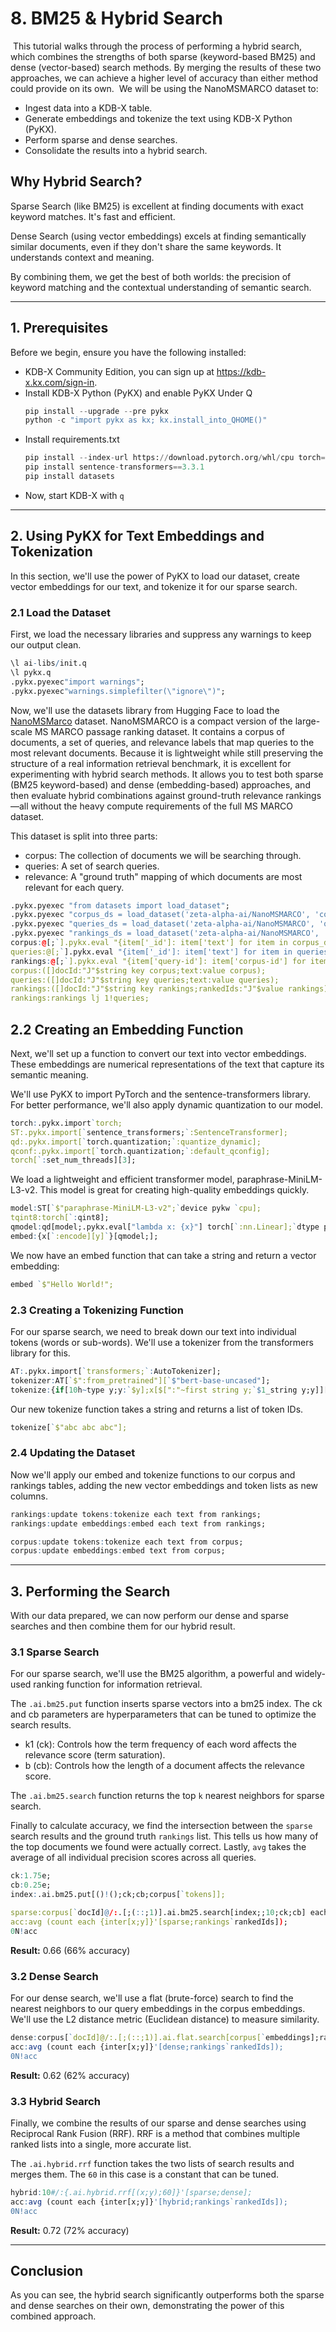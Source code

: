# 8. BM25 & Hybrid Search
​
This tutorial walks through the process of performing a hybrid search, which combines the strengths of both sparse (keyword-based BM25) and dense (vector-based) search methods. By merging the results of these two approaches, we can achieve a higher level of accuracy than either method could provide on its own.
​
We will be using the NanoMSMARCO dataset to:
​
- Ingest data into a KDB-X table.
- Generate embeddings and tokenize the text using KDB-X Python (PyKX).
- Perform sparse and dense searches.
- Consolidate the results into a hybrid search.
​
## Why Hybrid Search?

Sparse Search (like BM25) is excellent at finding documents with exact keyword matches. It's fast and efficient.

Dense Search (using vector embeddings) excels at finding semantically similar documents, even if they don't share the same keywords. It understands context and meaning.

By combining them, we get the best of both worlds: the precision of keyword matching and the contextual understanding of semantic search.

---
## 1. Prerequisites

Before we begin, ensure you have the following installed:

- KDB-X Community Edition, you can sign up at https://kdb-x.kx.com/sign-in.
- Install KDB-X Python (PyKX) and enable PyKX Under Q
    ```python
    pip install --upgrade --pre pykx
    python -c "import pykx as kx; kx.install_into_QHOME()"
    ```
- Install requirements.txt 
    ```python
    pip install --index-url https://download.pytorch.org/whl/cpu torch==2.4.1  #install lighter cpu torch
    pip install sentence-transformers==3.3.1
    pip install datasets
    ```
- Now, start KDB-X with `q`

---

## 2. Using PyKX for Text Embeddings and Tokenization

In this section, we'll use the power of PyKX to load our dataset, create vector embeddings for our text, and tokenize it for our sparse search.

### 2.1 Load the Dataset

First, we load the necessary libraries and suppress any warnings to keep our output clean.
```q
\l ai-libs/init.q
\l pykx.q
.pykx.pyexec"import warnings";
.pykx.pyexec"warnings.simplefilter(\"ignore\")";
```
Now, we'll use the datasets library from Hugging Face to load the [NanoMSMarco](https://huggingface.co/datasets/zeta-alpha-ai/NanoMSMARCO) dataset.
NanoMSMARCO is a compact version of the large-scale MS MARCO passage ranking dataset. It contains a corpus of documents, a set of queries, and relevance labels that map queries to the most relevant documents. Because it is lightweight while still preserving the structure of a real information retrieval benchmark, it is excellent for experimenting with hybrid search methods. 
It allows you to test both sparse (BM25 keyword-based) and dense (embedding-based) approaches, and then evaluate hybrid combinations against ground-truth relevance rankings—all without the heavy compute requirements of the full MS MARCO dataset.

This dataset is split into three parts:

- corpus: The collection of documents we will be searching through.
- queries: A set of search queries.
- relevance: A "ground truth" mapping of which documents are most relevant for each query.

```q
.pykx.pyexec "from datasets import load_dataset";
.pykx.pyexec "corpus_ds = load_dataset('zeta-alpha-ai/NanoMSMARCO', 'corpus', split='train')";
.pykx.pyexec "queries_ds = load_dataset('zeta-alpha-ai/NanoMSMARCO', 'queries', split='train')";
.pykx.pyexec "rankings_ds = load_dataset('zeta-alpha-ai/NanoMSMARCO', 'qrels', split='train')";
corpus:@[;`].pykx.eval "{item['_id']: item['text'] for item in corpus_ds}";
queries:@[;`].pykx.eval "{item['_id']: item['text'] for item in queries_ds}";
rankings:@[;`].pykx.eval "{item['query-id']: item['corpus-id'] for item in rankings_ds}";
corpus:([]docId:"J"$string key corpus;text:value corpus);
queries:([]docId:"J"$string key queries;text:value queries);
rankings:([]docId:"J"$string key rankings;rankedIds:"J"$value rankings);
rankings:rankings lj 1!queries;
```
## 2.2 Creating an Embedding Function

Next, we'll set up a function to convert our text into vector embeddings. These embeddings are numerical representations of the text that capture its semantic meaning.

We'll use PyKX to import PyTorch and the sentence-transformers library. For better performance, we'll also apply dynamic quantization to our model.
```q
torch:.pykx.import`torch;
ST:.pykx.import[`sentence_transformers;`:SentenceTransformer];
qd:.pykx.import[`torch.quantization;`:quantize_dynamic];
qconf:.pykx.import[`torch.quantization;`:default_qconfig];
torch[`:set_num_threads][3];
```
We load a lightweight and efficient transformer model, paraphrase-MiniLM-L3-v2. This model is great for creating high-quality embeddings quickly.
```q
model:ST[`$"paraphrase-MiniLM-L3-v2";`device pykw `cpu];
tqint8:torch[`:qint8];
qmodel:qd[model;.pykx.eval["lambda x: {x}"] torch[`:nn.Linear];`dtype pykw tqint8];
embed:{x[`:encode][y]`}[qmodel;];
```
We now have an embed function that can take a string and return a vector embedding:
```q
embed `$"Hello World!";
```

### 2.3 Creating a Tokenizing Function

For our sparse search, we need to break down our text into individual tokens (words or sub-words). We'll use a tokenizer from the transformers library for this.
```q
AT:.pykx.import[`transformers;`:AutoTokenizer];
tokenizer:AT[`$":from_pretrained"][`$"bert-base-uncased"];
tokenize:{if[10h~type y;y:`$y];x[$[":"~first string y;`$1_string y;y]][`$":input_ids"]`}[tokenizer;];
```
Our new tokenize function takes a string and returns a list of token IDs.
```q
tokenize[`$"abc abc abc"];
```

### 2.4 Updating the Dataset

Now we'll apply our embed and tokenize functions to our corpus and rankings tables, adding the new vector embeddings and token lists as new columns.
```q
rankings:update tokens:tokenize each text from rankings;
rankings:update embeddings:embed each text from rankings;

corpus:update tokens:tokenize each text from corpus;
corpus:update embeddings:embed text from corpus;
```

---

## 3. Performing the Search

With our data prepared, we can now perform our dense and sparse searches and then combine them for our hybrid result.

### 3.1 Sparse Search

For our sparse search, we'll use the BM25 algorithm, a powerful and widely-used ranking function for information retrieval.

The `.ai.bm25.put` function inserts sparse vectors into a bm25 index. The ck and cb parameters are hyperparameters that can be tuned to optimize the search results.

- k1 (ck): Controls how the term frequency of each word affects the relevance score (term saturation).
- b (cb): Controls how the length of a document affects the relevance score.

The `.ai.bm25.search` function returns the top `k` nearest neighbors for sparse search.

Finally to calculate accuracy, we find the intersection between the `sparse` search results and the ground truth `rankings` list. 
This tells us how many of the top documents we found were actually correct. Lastly, `avg` takes the average of all individual precision scores across all queries.
```q
ck:1.75e;
cb:0.25e;
index:.ai.bm25.put[()!();ck;cb;corpus[`tokens]];

sparse:corpus[`docId]@/:.[;(::;1)].ai.bm25.search[index;;10;ck;cb] each rankings[`tokens];
acc:avg (count each {inter[x;y]}'[sparse;rankings`rankedIds]);
0N!acc
```
**Result:** 0.66 (66% accuracy)

### 3.2 Dense Search

For our dense search, we'll use a flat (brute-force) search to find the nearest neighbors to our query embeddings in the corpus embeddings. We'll use the L2 distance metric (Euclidean distance) to measure similarity.
```q
dense:corpus[`docId]@/:.[;(::;1)].ai.flat.search[corpus[`embeddings];rankings[`embeddings];10;`L2];
acc:avg (count each {inter[x;y]}'[dense;rankings`rankedIds]);
0N!acc
```
**Result:** 0.62 (62% accuracy)

### 3.3 Hybrid Search

Finally, we combine the results of our sparse and dense searches using Reciprocal Rank Fusion (RRF). RRF is a method that combines multiple ranked lists into a single, more accurate list.

The `.ai.hybrid.rrf` function takes the two lists of search results and merges them. The `60` in this case is a constant that can be tuned.

```q
hybrid:10#/:{.ai.hybrid.rrf[(x;y);60]}'[sparse;dense];
acc:avg (count each {inter[x;y]}'[hybrid;rankings`rankedIds]);
0N!acc
```

**Result:** 0.72 (72% accuracy)

---

## Conclusion

As you can see, the hybrid search significantly outperforms both the sparse and dense searches on their own, demonstrating the power of this combined approach.
